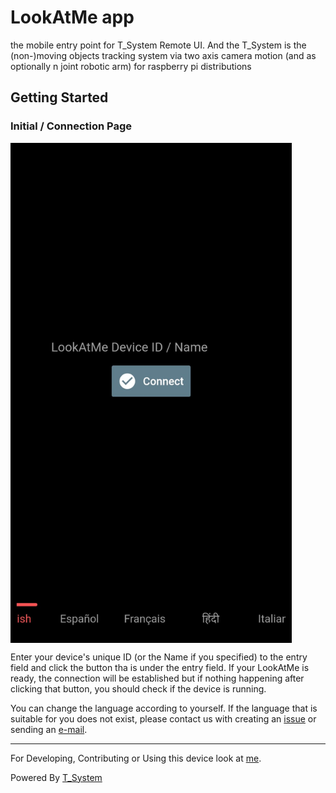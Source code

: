 # LookAtMe app

the mobile entry point for T_System Remote UI. And the T_System is the (non-)moving objects tracking system via two axis camera motion (and as optionally n joint robotic arm) for raspberry pi distributions


## Getting Started

### Initial / Connection Page

<img align="center" width="450" height="800" src="https://raw.githubusercontent.com/LookAtMe-Genius-Cameraman/LookAtMe-app/master/docs/img/init_screen.jpeg">

Enter your device's unique ID (or the Name if you specified) to the entry field and click the button tha is under the entry field. 
If your LookAtMe is ready, the connection will be established but if nothing happening after clicking that button, you should check if the device is running.

You can change the language according to yourself. If the language that is suitable for you does not exist, please contact us with creating an [issue](https://github.com/LookAtMe-Genius-Cameraman/LookAtMe-app/issues) or sending an [e-mail](mailto:cem.baybars@gmail.com).

-------------

For Developing, Contributing or Using this device look at [me](https://github.com/LookAtMe-Genius-Cameraman).

Powered By [T_System](https://github.com/LookAtMe-Genius-Cameraman/T_System)

